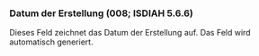 ### Datum der Erstellung (008; ISDIAH 5.6.6) 
Dieses Feld zeichnet das Datum der Erstellung auf. Das Feld wird automatisch generiert.
